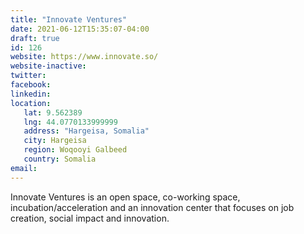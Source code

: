 ```yaml
---
title: "Innovate Ventures"
date: 2021-06-12T15:35:07-04:00
draft: true
id: 126
website: https://www.innovate.so/
website-inactive: 
twitter: 
facebook: 
linkedin: 
location: 
   lat: 9.562389
   lng: 44.0770133999999
   address: "Hargeisa, Somalia"
   city: Hargeisa
   region: Woqooyi Galbeed
   country: Somalia
email: 
---
```

Innovate Ventures is an open space, co-working space, incubation/acceleration and an innovation center that focuses on job creation, social impact and innovation.
